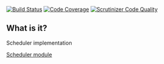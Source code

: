 [![Build Status](https://travis-ci.org/php-service-bus/scheduler.svg?branch=v3.0)](https://travis-ci.org/php-service-bus/scheduler)
[![Code Coverage](https://scrutinizer-ci.com/g/php-service-bus/scheduler/badges/coverage.png?b=master)](https://scrutinizer-ci.com/g/php-service-bus/scheduler/?branch=master)
[![Scrutinizer Code Quality](https://scrutinizer-ci.com/g/php-service-bus/scheduler/badges/quality-score.png?b=master)](https://scrutinizer-ci.com/g/php-service-bus/scheduler/?branch=master)

## What is it?

Scheduler implementation

[Scheduler module](https://github.com/php-service-bus/documentation/blob/master/pages/modules/scheduler.md)
